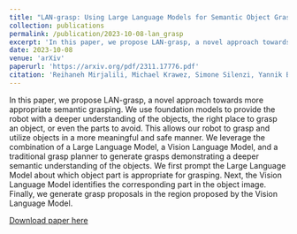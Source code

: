 ```yaml
---
title: "LAN-grasp: Using Large Language Models for Semantic Object Grasping"
collection: publications
permalink: /publication/2023-10-08-lan_grasp
excerpt: 'In this paper, we propose LAN-grasp, a novel approach towards more appropriate semantic grasping. We use foundation models to provide the robot with a deeper understanding of the objects, the right place to grasp an object, or even the parts to avoid. This allows our robot to grasp and utilize objects in a more meaningful and safe manner. We leverage the combination of a Large Language Model, a Vision Language Model, and a traditional grasp planner to generate grasps demonstrating a deeper semantic understanding of the objects. We first prompt the Large Language Model about which object part is appropriate for grasping. Next, the Vision Language Model identifies the corresponding part in the object image. Finally, we generate grasp proposals in the region proposed by the Vision Language Model.'
date: 2023-10-08
venue: 'arXiv'
paperurl: 'https://arxiv.org/pdf/2311.17776.pdf'
citation: 'Reihaneh Mirjalili, Michael Krawez, Simone Silenzi, Yannik Blei, and Wolfram Burgard. Lan-grasp: Using large language models for semantic object grasping. arXiv preprint arXiv:2310.05239, Oct 2023'
---
```

In this paper, we propose LAN-grasp, a novel approach towards more appropriate semantic grasping. We use foundation models to provide the robot with a deeper understanding of the objects, the right place to grasp an object, or even the parts to avoid. This allows our robot to grasp and utilize objects in a more meaningful and safe manner. We leverage the combination of a Large Language Model, a Vision Language Model, and a traditional grasp planner to generate grasps demonstrating a deeper semantic understanding of the objects. We first prompt the Large Language Model about which object part is appropriate for grasping. Next, the Vision Language Model identifies the corresponding part in the object image. Finally, we generate grasp proposals in the region proposed by the Vision Language Model.

[Download paper here](https://arxiv.org/pdf/2311.17776.pdf)
